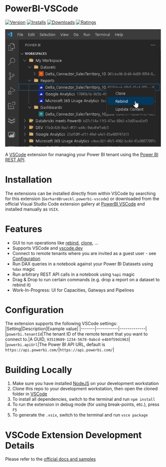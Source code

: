 # PowerBI-VSCode
[![Version](https://vsmarketplacebadges.dev/version/GerhardBrueckl.powerbi-vscode.svg?color=blue&style=?style=for-the-badge&logo=visual-studio-code)](https://marketplace.visualstudio.com/items?itemName=GerhardBrueckl.powerbi-vscode)
[![Installs](https://vsmarketplacebadges.dev/installs/GerhardBrueckl.powerbi-vscode.svg?color=yellow)](https://marketplace.visualstudio.com/items?itemName=GerhardBrueckl.powerbi-vscode)
[![Downloads](https://vsmarketplacebadges.dev/downloads/GerhardBrueckl.powerbi-vscode.svg?color=yellow)](https://marketplace.visualstudio.com/items?itemName=GerhardBrueckl.powerbi-vscode)
[![Ratings](https://vsmarketplacebadges.dev/rating/GerhardBrueckl.powerbi-vscode.svg?color=green)](https://marketplace.visualstudio.com/items?itemName=GerhardBrueckl.powerbi-vscode)

![PowerBI-VSCode](/images/PowerBI-VSCode.png?raw=true "PowerBI-VSCode")

A [VSCode](https://code.visualstudio.com/) extension for managing your Power BI tenant using the [Power BI REST API](https://docs.microsoft.com/en-us/rest/api/power-bi/).

# Installation
The extensions can be installed directly from within VSCode by searching for this extension (`GerhardBrueckl.powerbi-vscode`) or downloaded from the official Visual Studio Code extension gallery at [PowerBI VSCode](https://marketplace.visualstudio.com/items?itemName=GerhardBrueckl.powerbi-vscode) and installed manually as `VSIX`.

# Features
- GUI to run operations like [rebind](https://learn.microsoft.com/en-us/rest/api/power-bi/reports/rebind-report-in-group), [clone](https://learn.microsoft.com/en-us/rest/api/power-bi/reports/clone-report-in-group), ...
- Supports VSCode and [vscode.dev](https://vscode.dev)
- Connect to remote tenants where you are invited as a guest user - see [Configuration](#configuration)
- Run DAX queries in a notebook against your Power BI Datasets using `%dax` magic
- Run arbitrary REST API calls in a notebook using `%api` magic
- Drag & Drop to run certain commands (e.g. drop a report on a dataset to rebind it)
- Work-In-Progress: UI for Capacities, Gatways and Pipelines

# Configuration
The extension supports the following VSCode settings:
|Setting|Description|Example value|
|-------|-----------|-------------|
|`powerbi.tenantId`|The tenant ID of the remote tenant that you want to connect to.|A GUID, `93519689-1234-5678-9abcd-e4b9f59d1963`|
|`powerbi.apiUrl`|The Power BI API URL, default is `https://api.powerbi.com/`|`https://api.powerbi.com/`|

# Building Locally
1. Make sure you have installed [NodeJS](https://nodejs.org/en/) on your development workstation
2. Clone this repo to your development workstation, then open the cloned folder in [VSCode](https://code.visualstudio.com/)
3. To install all dependencies, switch to the terminal and run `npm install`
4. To run the extension in debug mode (for using break-points, etc.), press `F5`
5. To generate the `.vsix`, switch to the terminal and run `vsce package`

# VSCode Extension Development Details
Please refer to the [official docs and samples](https://github.com/microsoft/vscode-extension-samples#prerequisites)
